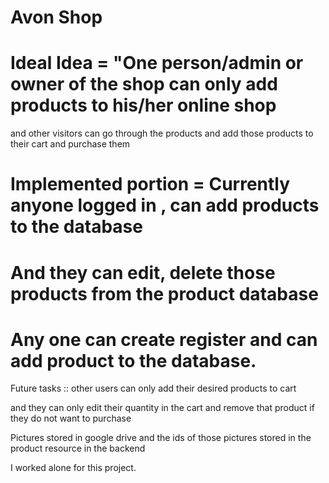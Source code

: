 # Avon Shop
# Ideal Idea = "One person/admin or owner of the shop can only add products to his/her online shop
and other visitors can go through the products and add those products to their cart and purchase them
# Implemented portion = Currently anyone logged in , can add products to the database
# And they can edit, delete those products from the product database

# Any one can create register and can add product to the database.

Future tasks :: other users can only add their desired products to cart

and they can only edit their quantity in the cart and remove that product if they do not want to purchase

Pictures stored in google drive and the ids of those pictures stored in the product resource in the backend

I worked alone for this project.
